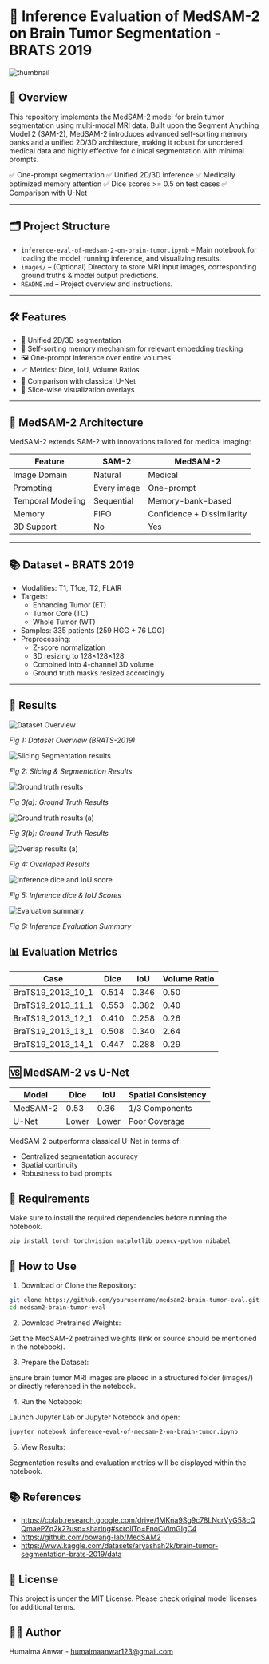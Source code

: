 # 🧠 Inference Evaluation of MedSAM-2 on Brain Tumor Segmentation - BRATS 2019

![thumbnail](https://github.com/user-attachments/assets/f64d69d3-a156-40fc-8d31-c5e0acc451fa)

## 📌 Overview

This repository implements the MedSAM-2 model for brain tumor segmentation using multi-modal MRI data. Built upon the Segment Anything Model 2 (SAM-2), MedSAM-2 introduces advanced self-sorting memory banks and a unified 2D/3D architecture, making it robust for unordered medical data and highly effective for clinical segmentation with minimal prompts.

✅ One-prompt segmentation
✅ Unified 2D/3D inference
✅ Medically optimized memory attention
✅ Dice scores >= 0.5 on test cases
✅ Comparison with U-Net

---

## 🗂 Project Structure

- `inference-eval-of-medsam-2-on-brain-tumor.ipynb` – Main notebook for loading the model, running inference, and visualizing results.
- `images/` – (Optional) Directory to store MRI input images, corresponding ground truths & model output predictions.
- `README.md` – Project overview and instructions.

---

## 🛠️ Features

- 🔄 Unified 2D/3D segmentation
- 🧠 Self-sorting memory mechanism for relevant embedding tracking
- 🖼️ One-prompt inference over entire volumes
- 📈 Metrics: Dice, IoU, Volume Ratios
- 🧪 Comparison with classical U-Net
- 🎨 Slice-wise visualization overlays

---
## 🧠 MedSAM-2 Architecture

MedSAM-2 extends SAM-2 with innovations tailored for medical imaging:

| Feature           | SAM-2       | MedSAM-2                   |
| ----------------- | ----------- | -------------------------- |
| Image Domain      | Natural     | Medical                    |
| Prompting         | Every image | One-prompt                 |
| Temporal Modeling | Sequential  | Memory-bank-based          |
| Memory            | FIFO        | Confidence + Dissimilarity |
| 3D Support        | No          | Yes                        |

---
## 📚 Dataset - BRATS 2019
- Modalities: T1, T1ce, T2, FLAIR
- Targets:
  - Enhancing Tumor (ET)
  - Tumor Core (TC)
  - Whole Tumor (WT)
- Samples: 335 patients (259 HGG + 76 LGG)
- Preprocessing:
  - Z-score normalization
  - 3D resizing to 128×128×128
  - Combined into 4-channel 3D volume
  - Ground truth masks resized accordingly
---
## 🚀 Results

![Dataset Overview](https://github.com/user-attachments/assets/c30fe9fa-aa6c-47b3-8532-ae8a93ef0ed6)

*Fig 1: Dataset Overview (BRATS-2019)*

![Slicing   Segmentation results](https://github.com/user-attachments/assets/ef79cfb6-a013-4ceb-b62c-f53f12cd30ac)

*Fig 2: Slicing & Segmentation Results*

![Ground truth results](https://github.com/user-attachments/assets/7a5c98e8-9f6d-4143-8ea5-7f780b897604)

*Fig 3(a): Ground Truth Results*

![Ground truth results (a)](https://github.com/user-attachments/assets/b8cbfc89-3afd-42dd-b570-f7b63dd24ade)

*Fig 3(b): Ground Truth Results*

![Overlap results (a)](https://github.com/user-attachments/assets/1d869bd4-9991-49c6-b594-f2b2108e5207)

*Fig 4: Overlaped Results*

![Inference dice and IoU score](https://github.com/user-attachments/assets/62ff9a6e-d500-4787-b99e-1d35a2a38574)

*Fig 5: Inference dice & IoU Scores*

![Evaluation summary](https://github.com/user-attachments/assets/e6f30b64-6571-48e1-affe-83d2e1f67db3)

*Fig 6: Inference Evaluation Summary*

## 📊 Evaluation Metrics

| Case                 | Dice  | IoU   | Volume Ratio |
| -------------------- | ----- | ----- | ------------ |
| BraTS19\_2013\_10\_1 | 0.514 | 0.346 | 0.50         |
| BraTS19\_2013\_11\_1 | 0.553 | 0.382 | 0.40         |
| BraTS19\_2013\_12\_1 | 0.410 | 0.258 | 0.26         |
| BraTS19\_2013\_13\_1 | 0.508 | 0.340 | 2.64         |
| BraTS19\_2013\_14\_1 | 0.447 | 0.288 | 0.29         |

## 🆚 MedSAM-2 vs U-Net

| Model    | Dice  | IoU   | Spatial Consistency |
| -------- | ----- | ----- | ------------------- |
| MedSAM-2 | 0.53  | 0.36  | 1/3 Components      |
| U-Net    | Lower | Lower | Poor Coverage       |

MedSAM-2 outperforms classical U-Net in terms of:

- Centralized segmentation accuracy
- Spatial continuity
- Robustness to bad prompts

## 🧰 Requirements

Make sure to install the required dependencies before running the notebook.

```bash
pip install torch torchvision matplotlib opencv-python nibabel
```

## 🧪 How to Use

1. Download or Clone the Repository:
```bash
git clone https://github.com/yourusername/medsam2-brain-tumor-eval.git
cd medsam2-brain-tumor-eval
```
2. Download Pretrained Weights:

Get the MedSAM-2 pretrained weights (link or source should be mentioned in the notebook).

3. Prepare the Dataset:

Ensure brain tumor MRI images are placed in a structured folder (images/) or directly referenced in the notebook.

4. Run the Notebook:

Launch Jupyter Lab or Jupyter Notebook and open:
```bash
jupyter notebook inference-eval-of-medsam-2-on-brain-tumor.ipynb
```
5. View Results:

Segmentation results and evaluation metrics will be displayed within the notebook.

## 📚 References

- https://colab.research.google.com/drive/1MKna9Sg9c78LNcrVyG58cQQmaePZq2k2?usp=sharing#scrollTo=FnoCVlmGIgC4
- https://github.com/bowang-lab/MedSAM2
- https://www.kaggle.com/datasets/aryashah2k/brain-tumor-segmentation-brats-2019/data

## 📄 License

This project is under the MIT License. Please check original model licenses for additional terms.

## 👨‍💻 Author
Humaima Anwar - humaimaanwar123@gmail.com
